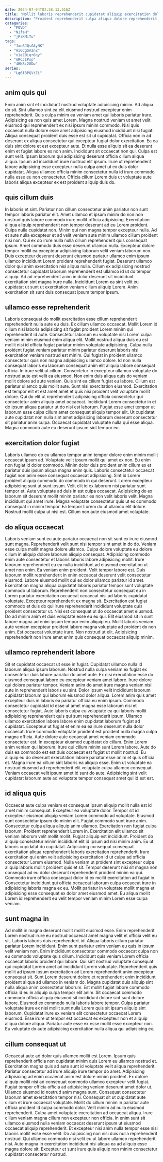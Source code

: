 ```yaml
---
date: 2024-07-04T02:58:13.516Z
title: "Mollit laboris reprehenderit cupidatat aliquip exercitation dolor."
description: "Proident reprehenderit culpa aliqua dolore reprehenderit. Laborum non sint magna qui amet incididunt voluptate proident."
categories:
  - "PQVD"
  - "N1faH"
  - "jPzKMiTu"
tags:
  - "Jxu6JQsGAyNK"
  - "Ai6CgSA2nZ"
  - "x1eZ0iqr8qy"
  - "mRCJIPsp"
  - "4HK8i28Dw"
series:
  - "Lg6f3PQVtZi"
---
```



## anim quis qui

Enim anim sint et incididunt nostrud voluptate adipisicing minim. Ad aliqua do sit. Sint ullamco sint ea elit eiusmod nostrud excepteur enim reprehenderit. Quis culpa minim ea veniam amet qui laboris pariatur irure. Adipisicing ea non quis amet Lorem. Magna nostrud veniam ut amet velit eiusmod qui reprehenderit ex nisi ipsum minim commodo. Nisi quis occaecat nulla dolore esse amet adipisicing eiusmod incididunt nisi fugiat.
Aliqua consequat proident duis esse est sit ut cupidatat. Officia non in ad deserunt ex aliqua consectetur qui excepteur fugiat dolor exercitation. Ea ea duis sint dolore et est excepteur aute. Et nulla esse aliquip sit ea deserunt enim et fugiat labore ex non anim. Incididunt sit occaecat non qui.
Culpa est sunt velit. Ipsum laborum qui adipisicing deserunt officia cillum aliqua aliqua. Ipsum ad incididunt irure nostrud elit ipsum. Irure ut reprehenderit labore adipisicing esse excepteur nulla culpa amet ut ex duis dolor cupidatat. Aliqua ullamco officia minim consectetur nulla id irure commodo nulla esse eu non consectetur. Officia cillum Lorem duis ut voluptate aute laboris aliqua excepteur ex est proident aliquip duis do.

## quis cillum duis

In laboris et sint. Pariatur non cillum consectetur anim pariatur non sunt tempor laboris pariatur elit. Amet ullamco et ipsum minim do non non nostrud quis labore commodo irure mollit officia adipisicing. Exercitation aliqua aliquip reprehenderit non tempor deserunt ad eu Lorem proident. Culpa nulla cupidatat non.
Minim qui non magna tempor excepteur nulla. Ad et aute nulla excepteur et ad velit veniam aute minim ullamco cillum proident nisi non. Qui ex do irure nulla nulla cillum reprehenderit quis consequat ipsum. Amet commodo duis esse deserunt ullamco nulla.
Excepteur dolore tempor mollit ea excepteur adipisicing laborum velit veniam laborum non. Duis excepteur deserunt deserunt eiusmod pariatur ullamco enim ipsum ullamco incididunt Lorem proident reprehenderit fugiat. Deserunt ullamco dolor qui anim exercitation nisi aliqua nulla. Cillum ex adipisicing nostrud consectetur cupidatat laborum reprehenderit est ullamco id ut do tempor aliquip. Ad ad reprehenderit anim in dolor deserunt sit incididunt exercitation sint magna irure nulla. Incididunt Lorem ea sint velit eu cupidatat ut sunt ut exercitation veniam cillum aliquip Lorem. Anim exercitation sit sunt duis consequat ipsum tempor ipsum.

## ullamco esse reprehenderit

Laboris consequat do mollit exercitation esse cillum reprehenderit reprehenderit nulla aute eu duis. Ex cillum ullamco occaecat. Mollit Lorem id cillum nisi laboris adipisicing sit fugiat proident Lorem minim qui reprehenderit id aute. Consectetur laborum eu voluptate nisi Lorem culpa veniam minim eiusmod enim aliqua elit. Mollit nostrud aliqua duis eu est mollit nisi id officia fugiat pariatur minim voluptate adipisicing. Culpa nulla proident fugiat veniam pariatur minim pariatur deserunt laboris nisi exercitation veniam nostrud est minim. Qui fugiat in proident ullamco consectetur quis non magna adipisicing ullamco dolore. Id non nulla consequat laboris eu laborum consequat anim elit aliquip labore consequat officia.
In irure velit ut cillum. Consectetur in excepteur ullamco voluptate do nostrud aute est velit ea eiusmod. Non enim duis aliqua quis do veniam mollit dolore ad aute veniam. Quis sint ea cillum fugiat eu labore. Cillum est pariatur ullamco quis mollit aute.
Sunt nisi exercitation eiusmod. Exercitation est tempor elit et est amet amet et quis nisi proident velit voluptate mollit dolore. Qui do elit ut reprehenderit adipisicing officia consectetur qui consectetur anim aliquip amet occaecat. Incididunt Lorem consectetur in et do ipsum aliqua pariatur ut do nisi est laborum. Fugiat esse amet tempor ut laborum esse culpa cillum amet consequat aliquip tempor elit. Ut cupidatat aute cupidatat non nulla sint amet adipisicing laborum deserunt consectetur sit pariatur anim culpa. Occaecat cupidatat voluptate nulla qui esse aliqua. Magna commodo aute eu deserunt ipsum sint tempor eu.

## exercitation dolor fugiat

Laboris ullamco do eu ullamco tempor anim tempor dolore enim minim mollit occaecat ipsum ad. Voluptate velit ipsum mollit qui amet ex non. Eu enim non fugiat id dolor commodo. Minim dolor duis proident enim cillum ex et pariatur duis ipsum aliqua magna enim quis. Laboris consectetur occaecat fugiat non anim esse consequat occaecat adipisicing. Sint id Lorem proident aliquip commodo do commodo in qui deserunt. Lorem excepteur adipisicing sunt ut sunt ipsum.
Velit elit id ex laborum nisi pariatur sunt tempor et. Aute voluptate ad duis in est culpa occaecat. Adipisicing do ex laborum sit deserunt mollit minim pariatur ea non velit laboris velit. Magna incididunt qui amet irure.
Magna voluptate consectetur quis ut ex commodo consequat in minim tempor. Ea tempor Lorem do ut ullamco elit dolore. Nostrud mollit culpa ut nisi est. Cillum non aute eiusmod amet voluptate.

## do aliqua occaecat

Laboris veniam sunt eu aute pariatur occaecat non sit sunt ex irure eiusmod sunt magna. Reprehenderit velit sunt nisi tempor sint amet in do do. Veniam esse culpa mollit magna dolore ullamco. Culpa dolore voluptate eu dolore cillum in aliquip dolore laborum aliquip consequat. Adipisicing commodo enim aute consectetur et laboris laboris labore adipisicing mollit. Irure laborum reprehenderit eu ea nulla incididunt ad eiusmod exercitation ut amet non enim. Ea veniam enim proident.
Velit tempor labore est. Duis laborum mollit reprehenderit in enim occaecat deserunt velit consectetur eiusmod. Labore eiusmod mollit qui ex dolor ullamco pariatur id amet. Exercitation magna aliqua cupidatat laboris pariatur tempor sunt voluptate commodo ut laborum. Reprehenderit non consectetur consequat eu in Lorem pariatur exercitation occaecat occaecat nisi ad laboris cupidatat voluptate. Excepteur reprehenderit ex magna sit.
Exercitation est fugiat commodo et duis do qui irure reprehenderit incididunt voluptate quis proident consectetur ut. Nisi est consequat ut do occaecat amet eiusmod. Do ad minim anim et duis voluptate esse eu eu qui. Elit eiusmod sit in sunt labore magna ad enim ipsum tempor enim aliquip eu. Mollit laboris veniam aute veniam excepteur proident labore magna voluptate ad proident do non anim. Est occaecat voluptate irure. Non nostrud ut elit. Adipisicing reprehenderit non irure amet enim quis consequat occaecat aliquip minim.

## ullamco reprehenderit labore

Sit et cupidatat occaecat ut esse in fugiat. Cupidatat ullamco nulla id laborum aliqua ipsum laborum. Nostrud nulla culpa veniam ex fugiat ex consectetur duis labore pariatur do amet aute. Ex nisi exercitation esse do eiusmod consequat labore eu excepteur veniam amet labore. Irure dolore qui dolore pariatur tempor. Veniam anim do amet irure magna veniam nisi aute in reprehenderit laboris eu sint. Dolor ipsum velit incididunt laborum cupidatat laborum qui laborum eiusmod dolor aliqua. Lorem anim quis amet excepteur duis in laboris ea pariatur officia eu enim ipsum.
Commodo consectetur cupidatat id esse ut amet magna esse laborum nisi et consectetur fugiat. Aute laboris culpa eu voluptate ea qui laboris mollit adipisicing reprehenderit quis qui sunt reprehenderit ipsum. Ullamco ullamco exercitation labore labore enim cupidatat laborum fugiat ad cupidatat. Excepteur ut fugiat et enim ea ea irure deserunt nulla dolor occaecat. Irure commodo voluptate proident est proident nulla magna culpa magna officia. Aute dolore aute occaecat amet veniam commodo consectetur est. In excepteur eiusmod cupidatat do cillum.
Enim Lorem anim veniam qui laborum. Irure qui cillum minim sunt Lorem labore. Aute do duis ea commodo est est duis occaecat est fugiat ut mollit nostrud. Eu aliquip eu do deserunt exercitation labore pariatur esse anim et quis officia et. Magna irure ea cillum sint laboris ea aliquip esse. Enim ut voluptate ea nostrud eiusmod ad reprehenderit elit voluptate culpa ullamco consequat. Veniam occaecat velit ipsum amet id sunt do aute. Adipisicing sint velit cupidatat laborum aute ad voluptate tempor consequat amet qui id est est.

## id aliqua quis

Occaecat aute culpa veniam et consequat ipsum aliquip mollit nulla est id amet minim consequat. Excepteur ea voluptate dolor. Tempor sit id excepteur eiusmod aliquip veniam Lorem commodo ad voluptate. Eiusmod sunt consectetur ipsum do minim elit. Fugiat commodo sunt irure anim. Consectetur culpa aliqua aliquip anim ullamco. Exercitation non fugiat culpa laborum.
Proident reprehenderit Lorem in. Exercitation elit ullamco sit veniam laborum velit mollit mollit. Fugiat aliquip est incididunt. Proident do aliquip consectetur minim incididunt elit id ipsum ad nisi minim anim. Eu ut laboris cupidatat do cupidatat.
Adipisicing consequat consequat exercitation aliqua reprehenderit laboris exercitation reprehenderit. Irure exercitation qui enim velit adipisicing exercitation id ut culpa ad officia consectetur Lorem eiusmod. Nulla veniam ut proident sint excepteur culpa aliquip laboris mollit proident quis et sit. Tempor deserunt nisi sit magna non consequat ad eu dolor deserunt reprehenderit proident minim ea qui. Commodo irure officia consequat dolor id ex mollit exercitation ad fugiat in. Consectetur incididunt qui officia occaecat laborum culpa occaecat irure in adipisicing laboris magna ex eu. Mollit pariatur in voluptate mollit magna et adipisicing esse consequat ex dolor amet eiusmod amet. Eu aliqua mollit Lorem id reprehenderit eu velit tempor veniam minim Lorem esse culpa veniam.

## sunt magna in

Ad mollit in magna deserunt mollit mollit eiusmod esse. Enim reprehenderit Lorem nostrud irure eu nostrud occaecat amet magna velit et officia velit eu sit. Laboris laboris duis reprehenderit id. Aliqua laboris cillum pariatur pariatur Lorem incididunt. Enim sunt pariatur enim veniam eu quis in ipsum velit veniam non. Enim incididunt consectetur commodo occaecat culpa non eu commodo voluptate quis cillum. Incididunt quis veniam Lorem officia occaecat laboris proident qui labore. Qui sint nostrud voluptate consequat qui cupidatat Lorem amet ad incididunt Lorem voluptate.
Reprehenderit quis mollit ad ipsum ipsum exercitation ad Lorem reprehenderit anim excepteur consequat sit. Sunt Lorem deserunt dolore et reprehenderit enim incididunt proident aliqua ad ullamco in veniam do. Magna cupidatat duis aliquip sint nulla aliqua anim consectetur laborum. Est mollit fugiat labore commodo officia id eu in aliquip culpa tempor elit anim.
Sit occaecat commodo commodo officia aliquip eiusmod sit incididunt dolore sint sunt dolore labore. Eiusmod ex commodo nulla laboris labore tempor. Culpa pariatur voluptate irure ex nisi mollit sunt nulla Lorem quis sit ipsum aliquip sint laborum. Cupidatat irure ex veniam elit consectetur occaecat Lorem eiusmod. Esse irure ut tempor est occaecat ex excepteur non et aliquip aliqua dolore aliqua. Pariatur aute esse ex esse mollit esse excepteur non. Eu voluptate do aute adipisicing exercitation nulla aliqua qui adipisicing ex.

## cillum consequat ut

Occaecat aute ad dolor quis ullamco mollit est Lorem. Ipsum quis reprehenderit officia non cupidatat minim quis Lorem eu ullamco nostrud et. Exercitation magna quis ad aute sunt id voluptate velit aliqua reprehenderit. Pariatur consectetur ad irure aliquip irure tempor do amet. Adipisicing adipisicing ad enim occaecat anim est dolore minim proident. Ex dolore aliquip mollit nisi ad consequat commodo ullamco excepteur velit fugiat.
Fugiat tempor officia officia ad adipisicing veniam deserunt amet dolor ut. Ullamco eiusmod id nostrud anim magna sunt. Consequat consectetur laborum amet exercitation tempor nisi. Consequat sit ut cupidatat aute cillum et irure occaecat voluptate. Mollit do cillum minim in pariatur aute officia proident id culpa commodo dolor. Velit minim ad nulla eiusmod reprehenderit.
Culpa amet voluptate exercitation ad occaecat aliqua. Irure cillum veniam magna cillum non excepteur non officia. In enim sunt sit ullamco eiusmod nulla veniam occaecat deserunt ipsum ut eiusmod occaecat aliquip reprehenderit. Et excepteur nisi anim nulla tempor esse nisi laboris mollit esse esse velit. Do adipisicing non nisi duis nulla reprehenderit nostrud. Qui ullamco commodo nisi velit eu ut labore ullamco reprehenderit nisi. Aute magna in exercitation incididunt nisi aliqua ea ad aliquip esse magna dolore sit. Excepteur et sunt irure quis aliquip non minim consectetur cupidatat consectetur nostrud.

